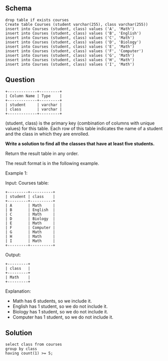 ## Schema

```
drop table if exists courses
Create table Courses (student varchar(255), class varchar(255))
insert into Courses (student, class) values ('A', 'Math')
insert into Courses (student, class) values ('B', 'English')
insert into Courses (student, class) values ('C', 'Math')
insert into Courses (student, class) values ('D', 'Biology')
insert into Courses (student, class) values ('E', 'Math')
insert into Courses (student, class) values ('F', 'Computer')
insert into Courses (student, class) values ('G', 'Math')
insert into Courses (student, class) values ('H', 'Math')
insert into Courses (student, class) values ('I', 'Math')
```

## Question
```
+-------------+---------+
| Column Name | Type    |
+-------------+---------+
| student     | varchar |
| class       | varchar |
+-------------+---------+
```
(student, class) is the primary key (combination of columns with unique values) for this table.
Each row of this table indicates the name of a student and the class in which they are enrolled.

 

**Write a solution to find all the classes that have at least five students.**

Return the result table in any order.

The result format is in the following example.

 

Example 1:

Input: 
Courses table:
```
+---------+----------+
| student | class    |
+---------+----------+
| A       | Math     |
| B       | English  |
| C       | Math     |
| D       | Biology  |
| E       | Math     |
| F       | Computer |
| G       | Math     |
| H       | Math     |
| I       | Math     |
+---------+----------+
```
Output: 
```
+---------+
| class   |
+---------+
| Math    |
+---------+
```

Explanation: 
- Math has 6 students, so we include it.
- English has 1 student, so we do not include it.
- Biology has 1 student, so we do not include it.
- Computer has 1 student, so we do not include it.

## Solution
```
select class from courses
group by class
having count(1) >= 5;
```
